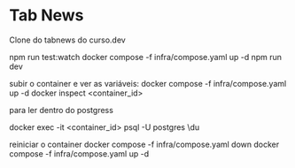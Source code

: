 # Tab News

Clone do tabnews do curso.dev

npm run test:watch
docker compose -f infra/compose.yaml up -d
npm run dev

subir o container e ver as variáveis:
docker compose -f infra/compose.yaml up -d
docker inspect <container_id>

para ler dentro do postgress

docker exec -it <container_id> psql -U postgres
\du

reiniciar o container
docker compose -f infra/compose.yaml down
docker compose -f infra/compose.yaml up -d
